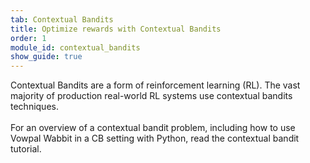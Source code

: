 ```yaml
---
tab: Contextual Bandits
title: Optimize rewards with Contextual Bandits
order: 1
module_id: contextual_bandits
show_guide: true
---
```


Contextual Bandits are a form of reinforcement learning (RL). The vast majority of production real-world RL systems use contextual bandits techniques. <br><br> For an overview of a contextual bandit problem, including how to use Vowpal Wabbit in a CB setting with Python, read the contextual bandit tutorial.
